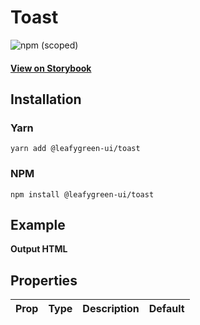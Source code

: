 
# Toast

![npm (scoped)](https://img.shields.io/npm/v/@leafygreen-ui/toast.svg)
#### [View on Storybook](https://mongodb.github.io/leafygreen-ui/?path=/story/toast--default)

## Installation

### Yarn

```shell
yarn add @leafygreen-ui/toast
```

### NPM

```shell
npm install @leafygreen-ui/toast
```

## Example

**Output HTML**

## Properties

| Prop | Type | Description | Default |
| ---- | ---- | ----------- | ------- |

